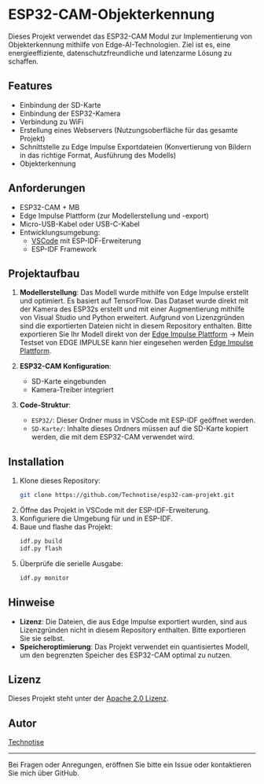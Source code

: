 # ESP32-CAM-Objekterkennung
Dieses Projekt verwendet das ESP32-CAM Modul zur Implementierung von Objekterkennung mithilfe von Edge-AI-Technologien.
Ziel ist es, eine energieeffiziente, datenschutzfreundliche und latenzarme Lösung zu schaffen.

## Features

- Einbindung der SD-Karte
- Einbindung der ESP32-Kamera
- Verbindung zu WiFi
- Erstellung eines Webservers (Nutzungsoberfläche für das gesamte Projekt)
- Schnittstelle zu Edge Impulse Exportdateien (Konvertierung von Bildern in das richtige Format, Ausführung des Modells)
- Objekterkennung

## Anforderungen

- ESP32-CAM + MB
- Edge Impulse Plattform (zur Modellerstellung und -export)
- Micro-USB-Kabel oder USB-C-Kabel
- Entwicklungsumgebung:
  - [VSCode](https://code.visualstudio.com/) mit ESP-IDF-Erweiterung
  - ESP-IDF Framework

## Projektaufbau

1. **Modellerstellung**: Das Modell wurde mithilfe von Edge Impulse erstellt und optimiert. Es basiert auf TensorFlow. Das Dataset wurde direkt mit der Kamera des ESP32s erstellt und mit einer Augmentierung mithilfe von Visual Studio und Python erweitert. Aufgrund von Lizenzgründen sind die exportierten Dateien nicht in diesem Repository enthalten. Bitte exportieren Sie Ihr Modell direkt von der [Edge Impulse Plattform](https://www.edgeimpulse.com/) -> Mein Testset von EDGE IMPULSE kann hier eingesehen werden [Edge Impulse Plattform](https://studio.edgeimpulse.com/public/564420/latest).

4. **ESP32-CAM Konfiguration**:

   - SD-Karte eingebunden
   - Kamera-Treiber integriert

5. **Code-Struktur**:

   - `ESP32/`: Dieser Ordner muss in VSCode mit ESP-IDF geöffnet werden.
   - `SD-Karte/`: Inhalte dieses Ordners müssen auf die SD-Karte kopiert werden, die mit dem ESP32-CAM verwendet wird.

## Installation

1. Klone dieses Repository:
   ```bash
   git clone https://github.com/Technotise/esp32-cam-projekt.git
   ```
2. Öffne das Projekt in VSCode mit der ESP-IDF-Erweiterung.
3. Konfiguriere die Umgebung für und in ESP-IDF.
4. Baue und flashe das Projekt:
   ```bash
   idf.py build
   idf.py flash
   ```
5. Überprüfe die serielle Ausgabe:
   ```bash
   idf.py monitor
   ```

## Hinweise

- **Lizenz**: Die Dateien, die aus Edge Impulse exportiert wurden, sind aus Lizenzgründen nicht in diesem Repository enthalten. Bitte exportieren Sie sie selbst.
- **Speicheroptimierung**: Das Projekt verwendet ein quantisiertes Modell, um den begrenzten Speicher des ESP32-CAM optimal zu nutzen.

## Lizenz

Dieses Projekt steht unter der [Apache 2.0 Lizenz](LICENSE).

## Autor

[Technotise](https://github.com/Technotise)

---

Bei Fragen oder Anregungen, eröffnen Sie bitte ein Issue oder kontaktieren Sie mich über GitHub.

